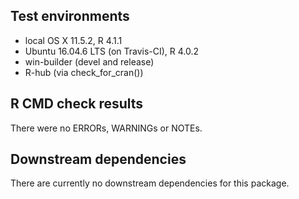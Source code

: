 ## Test environments
* local OS X 11.5.2, R 4.1.1
* Ubuntu 16.04.6 LTS (on Travis-CI), R 4.0.2
* win-builder (devel and release)
* R-hub (via check_for_cran())

## R CMD check results
  There were no ERRORs, WARNINGs or NOTEs.

## Downstream dependencies
  There are currently no downstream dependencies for this package.
